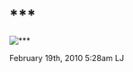 # \*\*\*

![\*\*\*](http://www.qnm.it/bellezze/showgirls_italiane/manuela_arcuri/14.jpg)

<span id="timestamp"> February 19th, 2010 5:28am </span> <span
class="tag">LJ</span>
